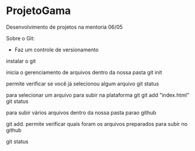 # ProjetoGama
Desenvolvimento de projetos na mentoria 06/05

Sobre o Git:
- Faz um controle de versionamento

instalar o git

inicia o gerenciamento de arquivos dentro da nossa pasta
git init

permite verificar se você já selecionou algum arquivo
git status

para selecionar um arquivo para subir na plataforma git
git add "index.html"
git status

para subir vários arquivos dentro da nossa pasta parao
github

git add.
permite verificar quais foram os arquivos preparados para subir no github

git status
